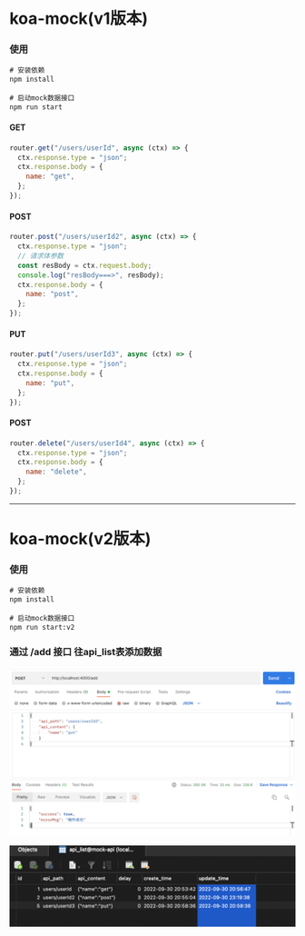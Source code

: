 # koa-mock(v1版本)

### 使用

```
# 安装依赖
npm install

# 启动mock数据接口
npm run start
```

#### GET
```js
router.get("/users/userId", async (ctx) => {
  ctx.response.type = "json";
  ctx.response.body = {
    name: "get",
  };
});
```
#### POST
```js
router.post("/users/userId2", async (ctx) => {
  ctx.response.type = "json";
  // 请求体参数
  const resBody = ctx.request.body;
  console.log("resBody===>", resBody);
  ctx.response.body = {
    name: "post",
  };
});
```

#### PUT
```js
router.put("/users/userId3", async (ctx) => {
  ctx.response.type = "json";
  ctx.response.body = {
    name: "put",
  };
});
```

#### POST
```js
router.delete("/users/userId4", async (ctx) => {
  ctx.response.type = "json";
  ctx.response.body = {
    name: "delete",
  };
});
```





---



# koa-mock(v2版本)

### 使用
```
# 安装依赖
npm install

# 启动mock数据接口
npm run start:v2
```



### 通过 /add 接口 往api_list表添加数据

![add_data_postman](src/v2/add_data_postman.png)

![](src/v2/add_sql_data.png)